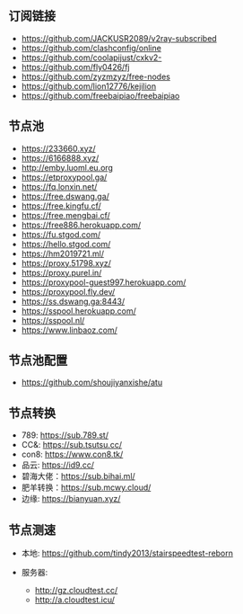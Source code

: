## 订阅链接

- https://github.com/JACKUSR2089/v2ray-subscribed
- https://github.com/clashconfig/online
- https://github.com/coolapijust/cxkv2-
- https://github.com/fly0426/fj
- https://github.com/zyzmzyz/free-nodes
- https://github.com/lion12776/kejilion
- https://github.com/freebaipiao/freebaipiao

## 节点池

- https://233660.xyz/
- https://6166888.xyz/
- http://emby.luoml.eu.org
- https://etproxypool.ga/
- https://fq.lonxin.net/
- https://free.dswang.ga/
- https://free.kingfu.cf/
- https://free.mengbai.cf/
- https://free886.herokuapp.com/
- https://fu.stgod.com/
- https://hello.stgod.com/
- https://hm2019721.ml/
- https://proxy.51798.xyz/
- https://proxy.purel.in/
- https://proxypool-guest997.herokuapp.com/
- https://proxypool.fly.dev/
- https://ss.dswang.ga:8443/
- https://sspool.herokuapp.com/
- https://sspool.nl/
- https://www.linbaoz.com/

## 节点池配置
- https://github.com/shoujiyanxishe/atu



## 节点转换

- 789:      https://sub.789.st/
- CC&:     https://sub.tsutsu.cc/
- con8:    https://www.con8.tk/
- 品云:     https://id9.cc/
- 碧海大佬：https://sub.bihai.ml/
- 肥羊转换：https://sub.mcwy.cloud/
- 边缘: https://bianyuan.xyz/

## 节点测速

- 本地: https://github.com/tindy2013/stairspeedtest-reborn

- 服务器:
  - http://gz.cloudtest.cc/
  - http://a.cloudtest.icu/